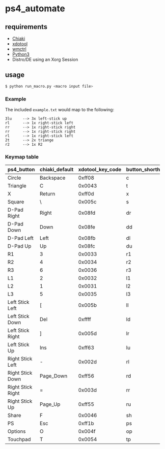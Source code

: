 # ps4_automate

## requirements

- [Chiaki](https://github.com/thestr4ng3r/chiaki)
- [xdotool](https://www.semicomplete.com/projects/xdotool)
- [wmctrl](http://tripie.sweb.cz/utils/wmctrl)
- [Python3](https://www.python.org)
- Distro/DE using an Xorg Session

## usage
```bash
$ python run_macro.py <macro input file>
```

### Example
The included `example.txt` would map to the following:
```text
3lu		--> 3x left-stick up
rl		--> 1x right-stick left
rr		--> 1x right-stick right
rr		--> 1x right-stick right
rl		--> 1x right-stick left
2t		--> 2x triange
r2		--> 1x R2
```

### Keymap table

| ps4_button        | chiaki_default    | xdotool_key_code | button_shorthand |
|-------------------|-----------|-------------|--------|
| Circle            | Backspace | 0xff08      | c      |
| Triangle          | C         | 0x0043      | t      |
| X                 | Return    | 0xff0d      | x      |
| Square            | \         | 0x005c      | s      |
| D-Pad Right       | Right     | 0x08fd      | dr     |
| D-Pad Down        | Down      | 0x08fe      | dd     |
| D-Pad Left        | Left      | 0x08fb      | dl     |
| D-Pad Up          | Up        | 0x08fc      | du     |
| R1                | 3         | 0x0033      | r1     |
| R2                | 4         | 0x0034      | r2     |
| R3                | 6         | 0x0036      | r3     |
| L1                | 2         | 0x0032      | l1     |
| L2                | 1         | 0x0031      | l2     |
| L3                | 5         | 0x0035      | l3     |
| Left Stick Left   | [         | 0x005b      | ll     |
| Left Stick Down   | Del       | 0xffff      | ld     |
| Left Stick Right  | ]         | 0x005d      | lr     |
| Left Stick Up     | Ins       | 0xff63      | lu     |
| Right Stick Left  | -         | 0x002d      | rl     |
| Right Stick Down  | Page_Down | 0xff56      | rd     |
| Right Stick Right | =         | 0x003d      | rr     |
| Right Stick Up    | Page_Up   | 0xff55      | ru     |
| Share             | F         | 0x0046      | sh     |
| PS                | Esc       | 0xff1b      | ps     |
| Options           | O         | 0x004f      | op     |
| Touchpad          | T         | 0x0054      | tp     |
